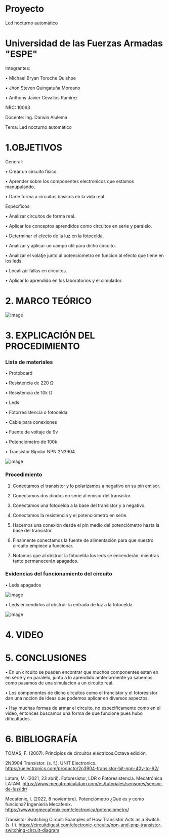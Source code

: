 # Proyecto
Led nocturno automático
# Universidad de las Fuerzas Armadas "ESPE"

Integrantes:

• Michael Bryan Toroche Quishpe

• Jhon Steven Quingatuña Moreano

• Anthony Javier Cevallos Ramírez

NRC: 10063

Docente: Ing. Darwin Alulema

Tema: Led nocturno automático

# 1.OBJETIVOS
General:

• Crear un circuito fisico. 

• Aprender sobre los componentes electronicos que estamos manupulando. 

• Darle forma a circuitos basicos en la vida real.

Específicos:

• Analizar circuitos de forma real.

• Aplicar los conceptos aprendidos como circuitos en serie y paralelo.

• Determinar el efecto de la luz en la fotocelda.

• Analizar y aplicar un campo util para dicho circuito.

• Analizar el volatje junto al potenciometro en funcion al efecto que tiene en los leds.

• Localizar fallas en circuitos.

• Aplicar lo aprendido en los laboratorios y el cimulador.

# 2. MARCO TEÓRICO

![image](https://user-images.githubusercontent.com/116813974/204411596-ac9dc05e-cea6-480d-afce-55ac8e3c446f.png)


# 3. EXPLICACIÓN DEL PROCEDIMIENTO
### Lista de materiales 
•	Protoboard

•	Resistencia de 220 Ω

•	Resistencia de 10k Ω

•	Leds

•	Fotorresistencia o fotocelda

•	Cable para conexiones

•	Fuente de voltaje de 9v

•	Potenciómetro de 100k

•	Transistor Bipolar NPN 2N3904

![image](https://user-images.githubusercontent.com/116775893/204410604-86ffca64-0357-4821-a711-958c7ed09995.png)


### Procedimiento 
1.	Conectamos el transistor y lo polarizamos a negativo en su pin emisor.

2.	Conectamos dos diodos en serie al emisor del transistor.

3.	Conectamos una fotocelda a la base del transistor y a negativo.

4.	Conectamos la resistencia y el potenciómetro en serie.

5.	Hacemos una conexión desde el pin medio del potenciómetro hasta la base del transistor.

6.	Finalmente conectamos la fuente de alimentación para que nuestro circuito empiece a funcionar.

7.	Notamos que al obstruir la fotocelda los leds se encenderán, mientras tanto permanecerán apagados.

### Evidencias del funcionamiento del circuito

•	Leds apagados

![image](https://user-images.githubusercontent.com/116775893/204410974-79847e91-fc41-42f7-a390-b86ac30fbf2e.png)

•	Leds encendidos al obstruir la entrada de luz a la fotocelda

 ![image](https://user-images.githubusercontent.com/116775893/204411037-4b16aa3a-085e-4ca6-a2b9-f6f36d8e688b.png)


# 4. VIDEO

# 5. CONCLUSIONES

• En un circuito se pueden encontrar que muchos componentes estan en en serie y en paralelo, junto a lo aprendido amteriormente ya sabemos como pasamos de una simulacion a un circuito real.

• Los componentes de dicho circuitos como el trancistor y el fotoresistor dan una nocion de ideas que podemos aplicar en diversos aspectos.

• Hay muchas formas de armar el circuito, no especificamente como en el video, entonces buscamos una forma de que funcione pues hubo dificultades.

# 6. BIBLIOGRAFÍA
TOMÁS, F. (2007). Principios de circuitos eléctricos.Octava edición.

2N3904 Transistor. (s. f.). UNIT Electronics. https://uelectronics.com/producto/2n3904-transistor-bjt-npn-40v-to-92/

Latam, M. (2021, 23 abril). Fotoresistor, LDR o Fotoresistencia. Mecatrónica LATAM. https://www.mecatronicalatam.com/es/tutoriales/sensores/sensor-de-luz/ldr/

Mecafenix, I. (2022, 8 noviembre). Potenciómetro ¿Qué es y como funciona? Ingeniería Mecafenix. https://www.ingmecafenix.com/electronica/potenciometro/

Transistor Switching Circuit: Examples of How Transistor Acts as a Switch. (s. f.). https://circuitdigest.com/electronic-circuits/npn-and-pnp-transistor-switching-circuit-diagram
